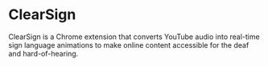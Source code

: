 # ClearSign
ClearSign is a Chrome extension that converts YouTube audio into real-time sign language animations to make online content accessible for the deaf and hard-of-hearing.
